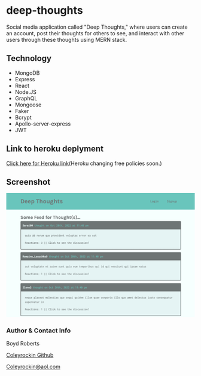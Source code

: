 # deep-thoughts
Social media application called "Deep Thoughts," where users can create an account, post their thoughts for others to see, and interact with other users through these thoughts using MERN stack.

## Technology
* MongoDB
* Express
* React
* Node.JS
* GraphQL
* Mongoose
* Faker
* Bcrypt
* Apollo-server-express
* JWT

## Link to heroku deplyment
[Click here for Heroku link](https://deepthoughts22.herokuapp.com/)(Heroku changing free policies soon.)

## Screenshot
![img](./client/public/Deepthoughts.png)

### Author & Contact Info
Boyd Roberts

[Coleyrockin Github](https://github.com/coleyrockin)

[Coleyrockin@aol.com](mailto:coleyrockin@aol.com)